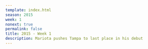 ```yaml
---
template: index.html
season: 2015
week: 1
nonext: true
permalink: false
title: 2015 - Week 1
description: Mariota pushes Tampa to last place in his debut
---
```



